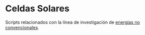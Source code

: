 # Celdas Solares

Scripts relacionados con la línea de investigación de [energías no convencionales](https://ifis.conicet.gov.ar/fisica-de-semiconductores/).
